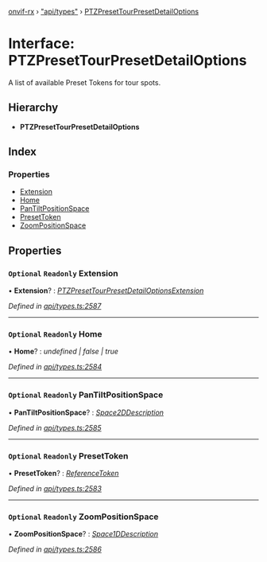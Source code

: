 [onvif-rx](../README.md) › ["api/types"](../modules/_api_types_.md) › [PTZPresetTourPresetDetailOptions](_api_types_.ptzpresettourpresetdetailoptions.md)

# Interface: PTZPresetTourPresetDetailOptions

A list of available Preset Tokens for tour spots.

## Hierarchy

* **PTZPresetTourPresetDetailOptions**

## Index

### Properties

* [Extension](_api_types_.ptzpresettourpresetdetailoptions.md#optional-readonly-extension)
* [Home](_api_types_.ptzpresettourpresetdetailoptions.md#optional-readonly-home)
* [PanTiltPositionSpace](_api_types_.ptzpresettourpresetdetailoptions.md#optional-readonly-pantiltpositionspace)
* [PresetToken](_api_types_.ptzpresettourpresetdetailoptions.md#optional-readonly-presettoken)
* [ZoomPositionSpace](_api_types_.ptzpresettourpresetdetailoptions.md#optional-readonly-zoompositionspace)

## Properties

### `Optional` `Readonly` Extension

• **Extension**? : *[PTZPresetTourPresetDetailOptionsExtension](_api_types_.ptzpresettourpresetdetailoptionsextension.md)*

*Defined in [api/types.ts:2587](https://github.com/patrickmichalina/onvif-rx/blob/3e9b152/src/api/types.ts#L2587)*

___

### `Optional` `Readonly` Home

• **Home**? : *undefined | false | true*

*Defined in [api/types.ts:2584](https://github.com/patrickmichalina/onvif-rx/blob/3e9b152/src/api/types.ts#L2584)*

___

### `Optional` `Readonly` PanTiltPositionSpace

• **PanTiltPositionSpace**? : *[Space2DDescription](_api_types_.space2ddescription.md)*

*Defined in [api/types.ts:2585](https://github.com/patrickmichalina/onvif-rx/blob/3e9b152/src/api/types.ts#L2585)*

___

### `Optional` `Readonly` PresetToken

• **PresetToken**? : *[ReferenceToken](../modules/_api_types_.md#referencetoken)*

*Defined in [api/types.ts:2583](https://github.com/patrickmichalina/onvif-rx/blob/3e9b152/src/api/types.ts#L2583)*

___

### `Optional` `Readonly` ZoomPositionSpace

• **ZoomPositionSpace**? : *[Space1DDescription](_api_types_.space1ddescription.md)*

*Defined in [api/types.ts:2586](https://github.com/patrickmichalina/onvif-rx/blob/3e9b152/src/api/types.ts#L2586)*
